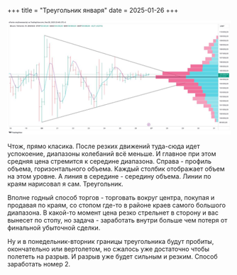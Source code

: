 +++
title = "Треугольник января"
date = 2025-01-26
+++

[![Треугольник января](/blog/14.jpg)](/blog/14.jpg)

Чтож, прямо класика. После резких движений туда-сюда идет успокоение, диапазоны колебаний всё меньше. И главное при этом средняя цена стремится к середине диапазона. Справа - профиль объема, горизонтального объема. Каждый столбик отображает объем на этом уровне. А линия в середине - середину объема. Линии по краям нарисовал я сам. Треугольник.

Вполне годный способ торгов - торговать вокруг центра, покупая и продавая по краям, со стопом где-то в районе краев самого большого диапазона. В какой-то момент цена резко стрельнет в сторону и вас вынесет по стопу, но задача - заработать внутри больше чем потеря от финальной убыточной сделки.

Ну и в понедельник-вторник границы треугольника будут пробиты, окончательно или вертолетом, но сжалось уже достаточно чтобы полететь на разрыв. И разрыв уже будет сильным и резким. Способ заработать номер 2.